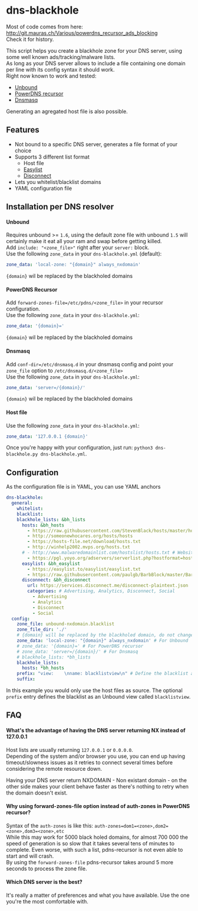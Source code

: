 dns-blackhole
=========

Most of code comes from here: http://git.mauras.ch/Various/powerdns_recursor_ads_blocking  
Check it for history.  

This script helps you create a blackhole zone for your DNS server, using some well known ads/tracking/malware lists.  
As long as your DNS server allows to include a file containing one domain per line with its config syntax it should work.  
Right now known to work and tested:

- [Unbound](https://www.unbound.net/) 
- [PowerDNS recursor](https://www.powerdns.com/recursor.html) 
- [Dnsmasq](http://www.thekelleys.org.uk/dnsmasq/doc.html)

Generating an agregated host file is also possible.  

Features
--------

- Not bound to a specific DNS server, generates a file format of your choice
- Supports 3 different list format
    - Host file
    - [Easylist](https://easylist.to/)
    - [Disconnect](https://disconnect.me/)
- Lets you whitelist/blacklist domains
- YAML configuration file


## Installation per DNS resolver

#### Unbound  

Requires unbound >= `1.6`, using the default zone file with unbound `1.5` will certainly make it eat all your ram and swap before getting killed.  
Add `include: "<zone_file>"` right after your `server:` block.  
Use the following `zone_data` in your `dns-blackhole.yml` (default):

``` yaml
zone_data: 'local-zone: "{domain}" always_nxdomain'
```

`{domain}` wil be replaced by the blackholed domains

#### PowerDNS Recursor  

Add `forward-zones-file=/etc/pdns/<zone_file>` in your recursor configuration.  
Use the following `zone_data` in your `dns-blackhole.yml`:

``` yaml
zone_data: '{domain}='
```

`{domain}` wil be replaced by the blackholed domains

#### Dnsmasq  

Add `conf-dir=/etc/dnsmasq.d` in your dnsmasq config and point your `zone_file` option to `/etc/dnsmasq.d/<zone_file>`  
Use the following `zone_data` in your `dns-blackhole.yml`:

``` yaml
zone_data: 'server=/{domain}/'
```

`{domain}` wil be replaced by the blackholed domains  

#### Host file

Use the following `zone_data` in your `dns-blackhole.yml`:

``` yaml
zone_data: '127.0.0.1 {domain}'
```

Once you're happy with your configuration, just run: 
`python3 dns-blackhole.py dns-blackhole.yml`.    

Configuration
-------------

As the configuration file is in YAML, you can use YAML anchors

```yaml
dns-blackhole:
  general:
    whitelist:
    blacklist:
    blackhole_lists: &bh_lists
      hosts: &bh_hosts
        - https://raw.githubusercontent.com/StevenBlack/hosts/master/hosts
        - http://someonewhocares.org/hosts/hosts
        - https://hosts-file.net/download/hosts.txt
        - http://winhelp2002.mvps.org/hosts.txt
      # - http://www.malwaredomainlist.com/hostslist/hosts.txt # Website down as of November 13th 2018
        - https://pgl.yoyo.org/adservers/serverlist.php?hostformat=hosts;showintro=0
      easylist: &bh_easylist
        - https://easylist.to/easylist/easylist.txt
        - https://raw.githubusercontent.com/paulgb/BarbBlock/master/BarbBlock.txt
      disconnect: &bh_disconnect
        url: https://services.disconnect.me/disconnect-plaintext.json
        categories: # Advertising, Analytics, Disconnect, Social
          - Advertising
          - Analytics
          - Disconnect
          - Social
  config:
    zone_file: unbound-nxdomain.blacklist
    zone_file_dir: './'
    # {domain} will be replaced by the blackholed domain, do not change it here
    zone_data: 'local-zone: "{domain}" always_nxdomain' # For Unbound
    # zone_data: '{domain}=' # For PowerDNS recursor
    # zone_data: 'server=/{domain}/' # For Dnsmasq
    # blackhole_lists: *bh_lists
    blackhole_lists:
      hosts: *bh_hosts
    prefix: "view:    \nname: blacklistview\n" # Define the blacklist as Unbound view
    suffix:

```

In this example you would only use the host files as source. The optional `prefix` entry defines the blacklist as an Unbound view called `blacklistview`.

FAQ
---

#### What's the advantage of having the DNS server returning NX instead of 127.0.0.1

Host lists are usually returning `127.0.0.1` or `0.0.0.0`.  
Depending of the system and/or browser you use, you can end up having timeout/slowness issues as it retries to connect several times before considering the remote resource down.  

Having your DNS server return NXDOMAIN - Non existant domain - on the other side makes your client behave faster as there's nothing to retry when the domain doesn't exist.  

#### Why using forward-zones-file option instead of auth-zones in PowerDNS recursor?  

Syntax of the `auth-zones` is like this: `auth-zones=dom1=<zone>,dom2=<zone>,dom3=<zone>,etc`  
While this may work for 5000 black holed domains, for almost 700 000 the speed of generation is so slow that it takes several tens of minutes to complete. Even worse, with such a list, pdns-recursor is not even able to start and will crash.  
By using the `forward-zones-file` pdns-recursor takes around 5 more seconds to process the zone file.  

#### Which DNS server is the best?

It's really a matter of preferences and what you have available. Use the one you're the most comfortable with.  
